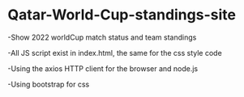 # Qatar-World-Cup-standings-site

-Show 2022 worldCup match status and team standings


-All JS script exist in index.html, the same for the css style code

-Using the axios HTTP client for the browser and node.js

-Using bootstrap for css
